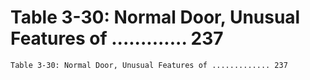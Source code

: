 # Table 3-30: Normal Door, Unusual Features of ............. 237

```
Table 3-30: Normal Door, Unusual Features of ............. 237

```
